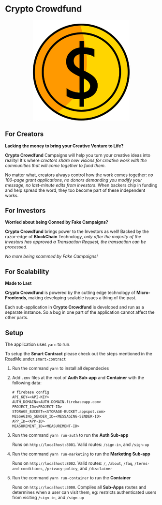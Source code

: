 # Crypto Crowdfund

<div align="center">
    <img src="./assets/logo.png" style="width: 320px" />
</div>

## For Creators

**Lacking the money to bring your Creative Venture to Life?**

**Crypto Crowdfund** Campaigns will help you turn your creative ideas into
reality! It's where _creators share new visions for creative work with the
communities that will come together to fund them_.

No matter what, creators always control how the work comes together: _no
100-page grant applications_, _no donors demanding you modify your message_,
_no last-minute edits from investors_. When backers chip in funding and help
spread the word, they too become part of these independent works.

## For Investors

**Worried about being Conned by Fake Campaigns?**

**Crypto Crowdfund** brings power to the Investors as well! Backed by the
razor-edge of **BlockChain** Technology, _only after the majority of the investors
has approved a Transaction Request, the transaction can be processed_.

_No more being scammed by Fake Campaigns!_

## For Scalability

**Made to Last**

**Crypto Crowdfund** is powered by the cutting edge technology of
**Micro-Frontends**, making developing scalable issues a thing of the past.

Each sub-application in **Crypto Crowdfund** is developed and run as a separate
instance. So a bug in one part of the application cannot affect the other parts.

## Setup

The application uses `yarn` to run.

To setup the **Smart Contract** please check out the steps mentioned in the
[ReadMe under `smart-contract`](./packages/smart-contract/ReadMe.md#Setup)

1. Run the command `yarn` to install all dependecies
2. Add `.env` files at the root of **Auth Sub-app** and **Container** with the
   following data:
   ```
   # firebase config
   API_KEY=<API-KEY>
   AUTH_DOMAIN=<AUTH-DOMAIN.firebaseapp.com>
   PROJECT_ID=<PROJECT-ID>
   STORAGE_BUCKET=<STORAGE-BUCKET.appspot.com>
   MESSAGING_SENDER_ID=<MESSAGING-SENDER-ID>
   APP_ID=<APP-ID>
   MEASUREMENT_ID=<MEASUREMENT-ID>
   ```
3. Run the command `yarn run-auth` to run the **Auth Sub-app**

   Runs on `http://localhost:8001`. Valid routes: `/sign-in`, and `/sign-up`

4. Run the command `yarn run-marketing` to run the **Marketing Sub-app**

   Runs on `http://localhost:8002`. Valid routes: `/`, `/about`, `/faq`,
   `/terms-and-conditions`, `/privacy-policy`, and `/disclaimer`

5. Run the command `yarn run-container` to run the **Container**

   Runs on `http://localhost:3000`. Compiles all **Sub-Apps** routes and
   determines when a user can visit them, eg: restricts authenticated users
   from visiting `/sign-in`, and `/sign-up`
